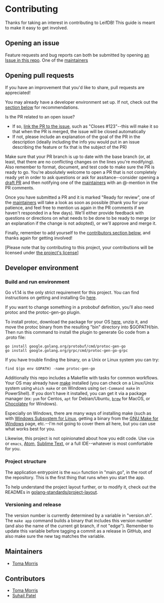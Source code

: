 # Contributing

Thanks for taking an interest in contributing to LeifDB! This guide is meant to make it easy to get involved.

## Opening an issue

Feature requests and bug reports can both be submitted by opening [an Issue in this repo](https://github.com/btmorr/leifdb/issues). One of the [maintainers](#maintainers)

## Opening pull requests

If you have an improvement that you'd like to share, pull requests are appreciated!

You may already have a developer environment set up. If not, check out the [section below](#developer-environment) for recommendations.

Is the PR related to an open issue?
- If so, [link the PR to the issue](https://help.github.com/en/github/managing-your-work-on-github/linking-a-pull-request-to-an-issue#linking-a-pull-request-to-an-issue-using-a-keyword), such as "Closes #123"--this will make it so that when the PR is merged, the issue will be closed automatically
- If not, please include an explanation of the goal of the PR in the description (ideally including the info you would put in an issue describing the feature or fix that is the subject of the PR)

Make sure that your PR branch is up to date with the base branch (or, at least, that there are no conflicting changes on the lines you're modifying). Also remember to format, document, and test code to make sure the PR is ready to go. You're absolutely welcome to open a PR that is not completely ready yet in order to ask questions or ask for assitance--consider opening a [draft PR](https://help.github.com/en/github/collaborating-with-issues-and-pull-requests/about-pull-requests#draft-pull-requests) and then notifying one of the [maintainers](#maintainers) with an @-mention in the PR comments.

Once you have submitted a PR and it is marked "Ready for review", one of the [maintainers](#maintainers) will take a look as soon as possible (thank you for your patience, and feel free to mention us again in the PR comments if we haven't responded in a few days). We'll either provide feedback with questions or directions on what needs to be done to be ready to merge (or an explanation if the change is not adopted), or we'll approve and merge it.

Finally, remember to add yourself to the [contributors section below](#contributors), and thanks again for getting involved!

[Please note that by contributing to this project, your contributions will be licensed under [the project's license](./LICENSE)]

## Developer environment

### Build and run environment

Go v1.14 is the only strict requirement for this project. You can find instructions on getting and installing Go [here](https://golang.org/dl/).

If you want to change something in a probobuf definition, you'll also need protoc and the protoc-gen-go plugin.

To install protoc, download the package for your OS [here](https://github.com/protocolbuffers/protobuf/releases/), unzip it, and move the protoc binary from the resulting "bin" directory into $GOPATH/bin. Then run this command to install the plugin to generate Go code from a .proto file:

```
go install google.golang.org/protobuf/cmd/protoc-gen-go
go install google.golang.org/grpc/cmd/protoc-gen-go-grpc
```

If you have trouble finding the binary, on a Unix or Linux system you can try:

```
find $(go env GOPATH) -name protoc-gen-go
```

Additionally this repo includes a Makefile with tasks for common workflows. Your OS may already have [make](https://www.gnu.org/software/make/) installed (you can check on a Linux/Unix system using `which make` or on Windows using `Get-Command make` in PowerShell). If you don't have it installed, you can get it via a package manager (ex: `yum` for Centos, `apt` for Debian/Ubuntu, [`brew`](https://brew.sh) for MacOS, or [Chocolatey](https://chocolatey.org) for Windows).

Especially on Windows, there are many ways of installing make (such as with [Windows Subsystem for Linux](https://docs.microsoft.com/en-us/windows/wsl/about), getting a binary from the [GNU Make for Windows](http://gnuwin32.sourceforge.net/packages/make.htm) page, etc.--I'm not going to cover them all here, but you can use what works best for you.

Likewise, this project is not opinionated about how you edit code. Use `vim` or `emacs`, [Atom](https://atom.io), [Sublime Text](https://www.sublimetext.com/), or a full IDE--whatever is most comfortable for you.

### Project structure

The application entrypoint is the `main` function in "main.go", in the root of the repository. This is the first thing that runs when you start the app.

To help understand the project layout further, or to modify it, check out the READMEs in [golang-standards/project-layout](https://github.com/golang-standards/project-layout).

### Versioning and release

The version number is currently determined by a variable in "version.sh". The `make app` command builds a binary that includes this version number (and also the name of the current git branch, if not "edge"). Remember to update this variable before tagging a commit as a release in GitHub, and also make sure the new tag matches the variable.

## Maintainers

- [Toma Morris](https://github.com/btmorr)

## Contributors

- [Toma Morris](https://github.com/btmorr)
- [Suhail Patel](https://github.com/suhailpatel)

